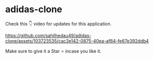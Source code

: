 # adidas-clone

Check this 👇 video for updates for this application.

https://github.com/sahilhedau49/adidas-clone/assets/103723535/cac3e142-0875-40ea-af84-fe67e392ddb4

Make sure to give it a Star ⭐ incase you like it.

